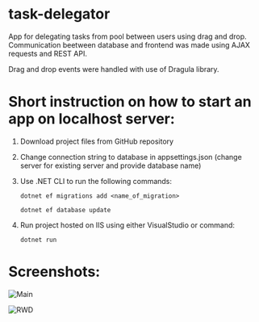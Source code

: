 # task-delegator

App for delegating tasks from pool between users using drag and drop. 
Communication beetween database and frontend was made using AJAX requests and REST API.

Drag and drop events were handled with use of Dragula library.

# Short instruction on how to start an app on localhost server:

1. Download project files from GitHub repository
2. Change connection string to database in appsettings.json (change server for existing server and provide database name)
3. Use .NET CLI to run the following commands:

   ``` dotnet ef migrations add <name_of_migration> ```
   
   ``` dotnet ef database update ```
4. Run project hosted on IIS using either VisualStudio or command:

   ```dotnet run```
   
# Screenshots:
   ![Main](https://i.imgur.com/ooOG6Qv.png "Main")
   
   
   ![RWD](https://i.imgur.com/ygd047i.png "RWD")
